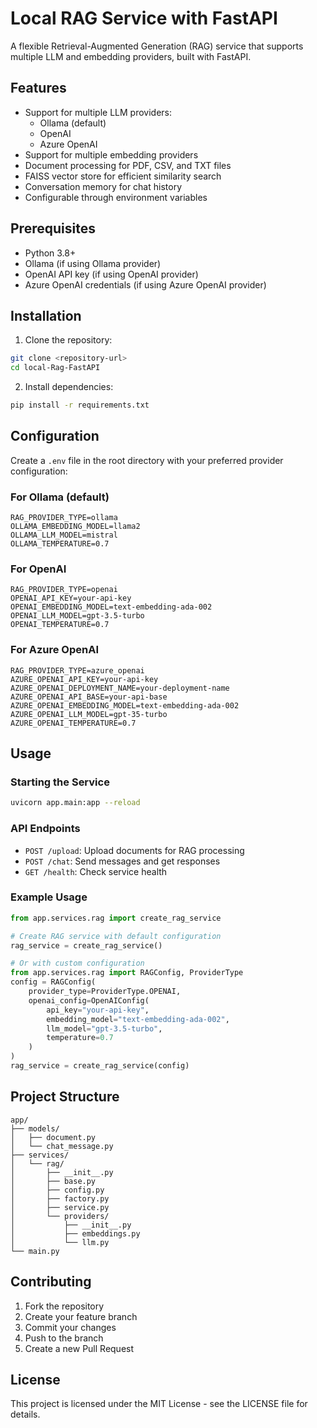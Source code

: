 # Local RAG Service with FastAPI

A flexible Retrieval-Augmented Generation (RAG) service that supports multiple LLM and embedding providers, built with FastAPI.

## Features

- Support for multiple LLM providers:
  - Ollama (default)
  - OpenAI
  - Azure OpenAI
- Support for multiple embedding providers
- Document processing for PDF, CSV, and TXT files
- FAISS vector store for efficient similarity search
- Conversation memory for chat history
- Configurable through environment variables

## Prerequisites

- Python 3.8+
- Ollama (if using Ollama provider)
- OpenAI API key (if using OpenAI provider)
- Azure OpenAI credentials (if using Azure OpenAI provider)

## Installation

1. Clone the repository:
```bash
git clone <repository-url>
cd local-Rag-FastAPI
```

2. Install dependencies:
```bash
pip install -r requirements.txt
```

## Configuration

Create a `.env` file in the root directory with your preferred provider configuration:

### For Ollama (default)
```env
RAG_PROVIDER_TYPE=ollama
OLLAMA_EMBEDDING_MODEL=llama2
OLLAMA_LLM_MODEL=mistral
OLLAMA_TEMPERATURE=0.7
```

### For OpenAI
```env
RAG_PROVIDER_TYPE=openai
OPENAI_API_KEY=your-api-key
OPENAI_EMBEDDING_MODEL=text-embedding-ada-002
OPENAI_LLM_MODEL=gpt-3.5-turbo
OPENAI_TEMPERATURE=0.7
```

### For Azure OpenAI
```env
RAG_PROVIDER_TYPE=azure_openai
AZURE_OPENAI_API_KEY=your-api-key
AZURE_OPENAI_DEPLOYMENT_NAME=your-deployment-name
AZURE_OPENAI_API_BASE=your-api-base
AZURE_OPENAI_EMBEDDING_MODEL=text-embedding-ada-002
AZURE_OPENAI_LLM_MODEL=gpt-35-turbo
AZURE_OPENAI_TEMPERATURE=0.7
```

## Usage

### Starting the Service

```bash
uvicorn app.main:app --reload
```

### API Endpoints

- `POST /upload`: Upload documents for RAG processing
- `POST /chat`: Send messages and get responses
- `GET /health`: Check service health

### Example Usage

```python
from app.services.rag import create_rag_service

# Create RAG service with default configuration
rag_service = create_rag_service()

# Or with custom configuration
from app.services.rag import RAGConfig, ProviderType
config = RAGConfig(
    provider_type=ProviderType.OPENAI,
    openai_config=OpenAIConfig(
        api_key="your-api-key",
        embedding_model="text-embedding-ada-002",
        llm_model="gpt-3.5-turbo",
        temperature=0.7
    )
)
rag_service = create_rag_service(config)
```

## Project Structure

```
app/
├── models/
│   ├── document.py
│   └── chat_message.py
├── services/
│   └── rag/
│       ├── __init__.py
│       ├── base.py
│       ├── config.py
│       ├── factory.py
│       ├── service.py
│       └── providers/
│           ├── __init__.py
│           ├── embeddings.py
│           └── llm.py
└── main.py
```

## Contributing

1. Fork the repository
2. Create your feature branch
3. Commit your changes
4. Push to the branch
5. Create a new Pull Request

## License

This project is licensed under the MIT License - see the LICENSE file for details.
